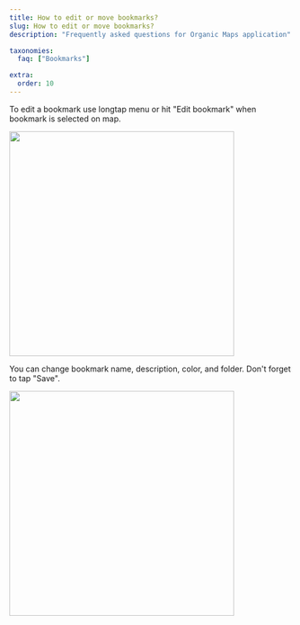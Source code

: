 ```yaml
---
title: How to edit or move bookmarks?
slug: How to edit or move bookmarks?
description: "Frequently asked questions for Organic Maps application"

taxonomies:
  faq: ["Bookmarks"]

extra:
  order: 10
---
```


To edit a bookmark use longtap menu or hit "Edit bookmark" when bookmark is selected on map.

<img src="/faq/bookmarks-01-edit/android-selected-bookmark.jpg" width="400"/>

You can change bookmark name, description, color, and folder. Don't forget to tap "Save".

<img src="/faq/bookmarks-01-edit/android-edit-bookmark.jpg" width="400"/>
